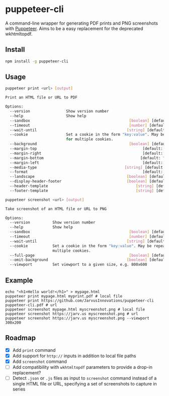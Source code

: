 # puppeteer-cli

A command-line wrapper for generating PDF prints and PNG screenshots with [Puppeteer](https://developers.google.com/web/tools/puppeteer). Aims to be a easy replacement for the deprecated wkhtmltopdf.

## Install

```bash
npm install -g puppeteer-cli
```

## Usage

```bash
puppeteer print <url> [output]

Print an HTML file or URL to PDF

Options:
  --version                Show version number                         [boolean]
  --help                   Show help                                   [boolean]
  --sandbox                                            [boolean] [default: true]
  --timeout                                            [number] [default: 30000]
  --wait-until                                        [string] [default: "load"]
  --cookie                 Set a cookie in the form "key:value". May be repeated
                           for multiple cookies.                        [string]
  --background                                         [boolean] [default: true]
  --margin-top                                               [default: "6.25mm"]
  --margin-right                                             [default: "6.25mm"]
  --margin-bottom                                           [default: "14.11mm"]
  --margin-left                                              [default: "6.25mm"]
  --media-type                                       [string] [default: "print"]
  --format                                                   [default: "Letter"]
  --landscape                                         [boolean] [default: false]
  --display-header-footer                             [boolean] [default: false]
  --header-template                                       [string] [default: ""]
  --footer-template                                       [string] [default: ""]
```

```bash
puppeteer screenshot <url> [output]

Take screenshot of an HTML file or URL to PNG

Options:
  --version          Show version number                               [boolean]
  --help             Show help                                         [boolean]
  --sandbox                                            [boolean] [default: true]
  --timeout                                            [number] [default: 30000]
  --wait-until                                        [string] [default: "load"]
  --cookie           Set a cookie in the form "key:value". May be repeated for
                     multiple cookies.                                  [string]
  --full-page                                          [boolean] [default: true]
  --omit-background                                   [boolean] [default: false]
  --viewport         Set viewport to a given size, e.g. 800x600         [string]
```

## Example

``` shell
echo "<h1>Hello world!</h1>" > mypage.html
puppeteer print mypage.html myprint.pdf # local file
puppeteer print https://github.com/JarvusInnovations/puppeteer-cli puppeteer-cli.pdf # url
puppeteer screenshot mypage.html myscreenshot.png # local file
puppeteer screenshot https://jarv.us myscreenshot.png # url
puppeteer screenshot https://jarv.us myscreenshot.png --viewport 300x200
```

## Roadmap

- [X] Add `print` command
- [X] Add support for `http://` inputs in addition to local file paths
- [X] Add `screenshot` command
- [ ] Add compatibility with `wkhtmltopdf` parameters to provide a drop-in replacement?
- [ ] Detect `.json` or `.js` files as input to `screenshot` command instead of a single HTML file or URL, specifying a set of screenshots to capture in series

